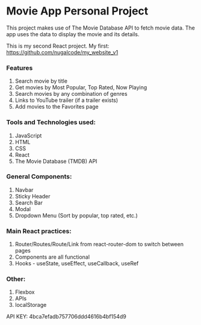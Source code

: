 # Movie App Personal Project 
  This project makes use of The Movie Database API to fetch movie data. The app uses the data to display the movie and its details.
  
  This is my second React project. My first: https://github.com/nugalcode/my_website_v1
   
### Features
1) Search movie by title
2) Get movies by Most Popular, Top Rated, Now Playing
3) Search movies by any combination of genres
4) Links to YouTube trailer (if a trailer exists)
5) Add movies to the Favorites page

### Tools and Technologies used:
1) JavaScript
2) HTML
3) CSS
4) React
5) The Movie Database (TMDB) API

### General Components:
1) Navbar
2) Sticky Header
3) Search Bar
4) Modal 
5) Dropdown Menu (Sort by popular, top rated, etc.)

### Main React practices:
1) Router/Routes/Route/Link from react-router-dom to switch between pages
2) Components are all functional 
3) Hooks - useState, useEffect, useCallback, useRef

### Other:
1) Flexbox
2) APIs
3) localStorage

API KEY: 4bca7efadb757706ddd4616b4bf154d9
